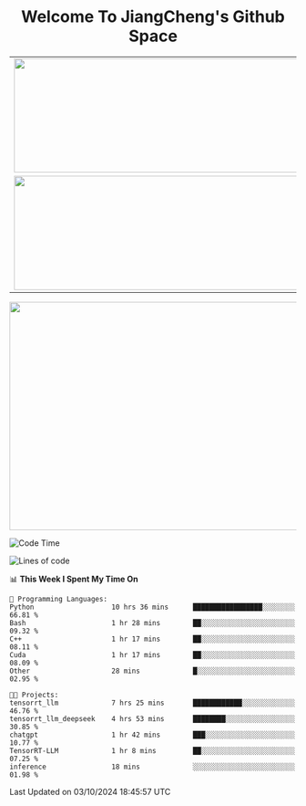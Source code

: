<h1 align="center">Welcome To JiangCheng's Github Space</h1>

<table align="center" frame="void" rules="none" >
  <tr>
    <td>
      <div align="center"> <img height="200px" width="500px"  src="https://github-readme-stats.vercel.app/api?username=thisjiang&hide_title=true&hide_border=true&layout=compact&show_icons=trueline_height=21&text_color=000&icon_color=000&bg_color=0,ea6161,ffc64d,fffc4d,52fa5a&theme=graywhite" /> </div>
    </td>
    <td>
      <div align="center"> <img height="200px" width="500px" src="https://github-readme-stats.vercel.app/api/top-langs/?username=thisjiang&hide_title=true&hide_border=true&layout=compact&langs_count=6&text_color=000&icon_color=fff&bg_color=0,52fa5a,4dfcff,c64dff&theme=graywhite" /> </div>
    </td>
  </tr>
  <tr>
    <td>
      <div align="center"> <img height="200px" width="500px" src="https://github-readme-streak-stats.herokuapp.com/?user=thisjiang&hide_title=true&hide_border=true&layout=compact&langs_count=6" /> </div>
    </td>
    <td>
      <div align="center"> 
      <a href="https://github.com/" target="_blank"><img style="margin: 10px" src="https://profilinator.rishav.dev/skills-assets/git-scm-icon.svg" alt="Git" height="50" /></a>  
      <a href="https://www.linux.org/" target="_blank"><img style="margin: 10px" src="https://profilinator.rishav.dev/skills-assets/linux-original.svg" alt="Linux" height="50" /></a>  
      <a href="https://www.gnu.org/software/bash/" target="_blank"><img style="margin: 10px" src="https://profilinator.rishav.dev/skills-assets/gnu_bash-icon.svg" alt="Bash" height="50" /></a>  
      </div>
    </td>
  </tr>
</table>

<div align="center"> <img height="400px" width="1000px" src="https://github-readme-activity-graph.cyclic.app/graph?username=thisjiang&theme=react&hide_title=true&hide_border=true&layout=compact&langs_count=6" /> </div></td>

<!--START_SECTION:waka-->
![Code Time](http://img.shields.io/badge/Code%20Time-1%2C793%20hrs%205%20mins-blue)

![Lines of code](https://img.shields.io/badge/From%20Hello%20World%20I%27ve%20Written-218.2%20thousand%20lines%20of%20code-blue)

📊 **This Week I Spent My Time On** 

```text
💬 Programming Languages: 
Python                   10 hrs 36 mins      █████████████████░░░░░░░░   66.81 % 
Bash                     1 hr 28 mins        ██░░░░░░░░░░░░░░░░░░░░░░░   09.32 % 
C++                      1 hr 17 mins        ██░░░░░░░░░░░░░░░░░░░░░░░   08.11 % 
Cuda                     1 hr 17 mins        ██░░░░░░░░░░░░░░░░░░░░░░░   08.09 % 
Other                    28 mins             █░░░░░░░░░░░░░░░░░░░░░░░░   02.95 % 

🐱‍💻 Projects: 
tensorrt_llm             7 hrs 25 mins       ████████████░░░░░░░░░░░░░   46.76 % 
tensorrt_llm_deepseek    4 hrs 53 mins       ████████░░░░░░░░░░░░░░░░░   30.85 % 
chatgpt                  1 hr 42 mins        ███░░░░░░░░░░░░░░░░░░░░░░   10.77 % 
TensorRT-LLM             1 hr 8 mins         ██░░░░░░░░░░░░░░░░░░░░░░░   07.25 % 
inference                18 mins             ░░░░░░░░░░░░░░░░░░░░░░░░░   01.98 % 
```


 Last Updated on 03/10/2024 18:45:57 UTC
<!--END_SECTION:waka-->
